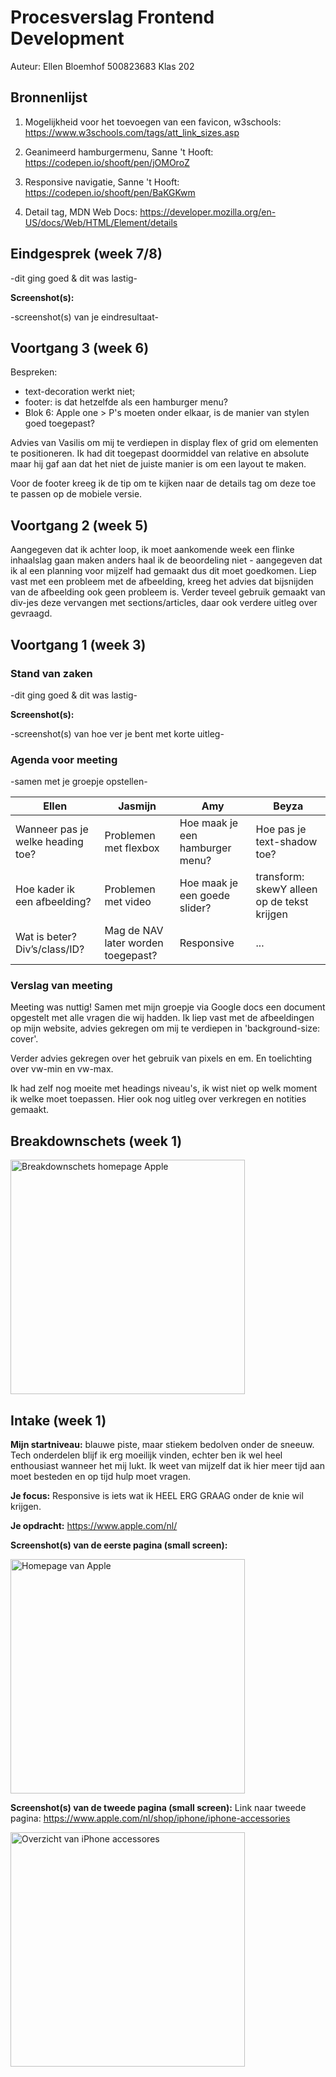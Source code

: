 # Procesverslag Frontend Development
Auteur: Ellen Bloemhof
500823683
Klas 202

## Bronnenlijst
1. Mogelijkheid voor het toevoegen van een favicon, w3schools:
https://www.w3schools.com/tags/att_link_sizes.asp

2. Geanimeerd hamburgermenu, Sanne 't Hooft:
https://codepen.io/shooft/pen/jOMOroZ

3. Responsive navigatie, Sanne 't Hooft:
https://codepen.io/shooft/pen/BaKGKwm

4. Detail tag, MDN Web Docs:
https://developer.mozilla.org/en-US/docs/Web/HTML/Element/details



## Eindgesprek (week 7/8)

-dit ging goed & dit was lastig-

**Screenshot(s):**

-screenshot(s) van je eindresultaat-



## Voortgang 3 (week 6)
Bespreken:
- text-decoration werkt niet;
- footer: is dat hetzelfde als een hamburger menu?
- Blok 6: Apple one > P's moeten onder elkaar, is de manier van stylen goed toegepast?

Advies van Vasilis om mij te verdiepen in display flex of grid om elementen te positioneren. Ik had dit toegepast doormiddel van relative en absolute maar hij gaf aan dat het niet de juiste manier is om een layout te maken.

Voor de footer kreeg ik de tip om te kijken naar de details tag om deze toe te passen op de mobiele versie.

## Voortgang 2 (week 5)

Aangegeven dat ik achter loop, ik moet aankomende week een flinke inhaalslag gaan maken anders haal ik de beoordeling niet - aangegeven dat ik al een planning voor mijzelf had gemaakt dus dit moet goedkomen. Liep vast met een probleem met de afbeelding, kreeg het advies dat bijsnijden van de afbeelding ook geen probleem is. Verder teveel gebruik gemaakt van div-jes deze vervangen met sections/articles, daar ook verdere uitleg over gevraagd.


## Voortgang 1 (week 3)

### Stand van zaken

-dit ging goed & dit was lastig-

**Screenshot(s):**

-screenshot(s) van hoe ver je bent met korte uitleg-

### Agenda voor meeting

-samen met je groepje opstellen-

| Ellen          | Jasmijn            | Amy          | Beyza            |
| ---            | ---                | ---          | ---              |
| Wanneer pas je welke heading toe?   | Problemen met flexbox            | Hoe maak je een hamburger menu?    | Hoe pas je text-shadow toe? |
| Hoe kader ik een afbeelding? | Problemen met video | Hoe maak je een goede slider? | transform: skewY alleen op de tekst krijgen |
| Wat is beter? Div’s/class/ID?           | Mag de NAV later worden toegepast? | Responsive          | ...              |

### Verslag van meeting

Meeting was nuttig! Samen met mijn groepje via Google docs een document opgestelt met alle vragen die wij hadden. Ik liep vast met de afbeeldingen op mijn website, advies gekregen om mij te verdiepen in 'background-size: cover'.

Verder advies gekregen over het gebruik van pixels en em. En toelichting over vw-min en vw-max.

Ik had zelf nog moeite met headings niveau's, ik wist niet op welk moment ik welke moet toepassen. Hier ook nog uitleg over verkregen en notities gemaakt.


## Breakdownschets (week 1)

<img src="images/week1breakdown.png" width="375px" alt="Breakdownschets homepage Apple">

## Intake (week 1)
**Mijn startniveau:** blauwe piste, maar stiekem bedolven onder de sneeuw. Tech onderdelen blijf ik erg moeilijk vinden, echter ben ik wel heel enthousiast wanneer het mij lukt. Ik weet van mijzelf dat ik hier meer tijd aan moet besteden en op tijd hulp moet vragen.

**Je focus:** Responsive is iets wat ik HEEL ERG GRAAG onder de knie wil krijgen.

**Je opdracht:** https://www.apple.com/nl/

**Screenshot(s) van de eerste pagina (small screen):**

<img src="images/apple1.png" width="375px" alt="Homepage van Apple">

**Screenshot(s) van de tweede pagina (small screen):**
Link naar tweede pagina: https://www.apple.com/nl/shop/iphone/iphone-accessories

<img src="images/apple2.png" width="375px" alt="Overzicht van iPhone accessores">
